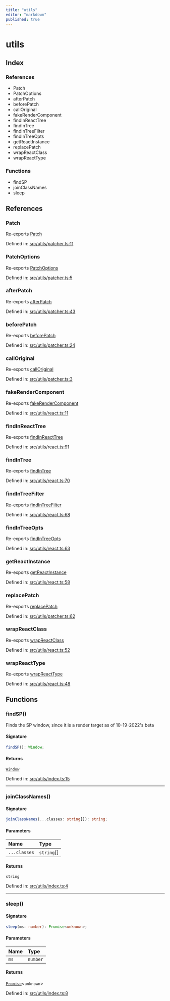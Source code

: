 ```yaml
---
title: "utils"
editor: "markdown"
published: true
---
```


# utils

## Index

### References

- Patch
- PatchOptions
- afterPatch
- beforePatch
- callOriginal
- fakeRenderComponent
- findInReactTree
- findInTree
- findInTreeFilter
- findInTreeOpts
- getReactInstance
- replacePatch
- wrapReactClass
- wrapReactType

### Functions

- findSP
- joinClassNames
- sleep

## References

### Patch

Re-exports [Patch](patcher#patch)

Defined in:  [src/utils/patcher.ts:11](https://github.com/SteamDeckHomebrew/decky-frontend-lib/blob/-/src/utils/patcher.ts#L11)

### PatchOptions

Re-exports [PatchOptions](patcher#patchoptions)

Defined in:  [src/utils/patcher.ts:5](https://github.com/SteamDeckHomebrew/decky-frontend-lib/blob/-/src/utils/patcher.ts#L5)

### afterPatch

Re-exports [afterPatch](patcher#afterpatch)

Defined in:  [src/utils/patcher.ts:43](https://github.com/SteamDeckHomebrew/decky-frontend-lib/blob/-/src/utils/patcher.ts#L43)

### beforePatch

Re-exports [beforePatch](patcher#beforepatch)

Defined in:  [src/utils/patcher.ts:24](https://github.com/SteamDeckHomebrew/decky-frontend-lib/blob/-/src/utils/patcher.ts#L24)

### callOriginal

Re-exports [callOriginal](patcher#calloriginal)

Defined in:  [src/utils/patcher.ts:3](https://github.com/SteamDeckHomebrew/decky-frontend-lib/blob/-/src/utils/patcher.ts#L3)

### fakeRenderComponent

Re-exports [fakeRenderComponent](react#fakerendercomponent)

Defined in:  [src/utils/react.ts:11](https://github.com/SteamDeckHomebrew/decky-frontend-lib/blob/-/src/utils/react.ts#L11)

### findInReactTree

Re-exports [findInReactTree](react#findinreacttree)

Defined in:  [src/utils/react.ts:91](https://github.com/SteamDeckHomebrew/decky-frontend-lib/blob/-/src/utils/react.ts#L91)

### findInTree

Re-exports [findInTree](react#findintree)

Defined in:  [src/utils/react.ts:70](https://github.com/SteamDeckHomebrew/decky-frontend-lib/blob/-/src/utils/react.ts#L70)

### findInTreeFilter

Re-exports [findInTreeFilter](react#findintreefilter)

Defined in:  [src/utils/react.ts:68](https://github.com/SteamDeckHomebrew/decky-frontend-lib/blob/-/src/utils/react.ts#L68)

### findInTreeOpts

Re-exports [findInTreeOpts](react#findintreeopts)

Defined in:  [src/utils/react.ts:63](https://github.com/SteamDeckHomebrew/decky-frontend-lib/blob/-/src/utils/react.ts#L63)

### getReactInstance

Re-exports [getReactInstance](react#getreactinstance)

Defined in:  [src/utils/react.ts:58](https://github.com/SteamDeckHomebrew/decky-frontend-lib/blob/-/src/utils/react.ts#L58)

### replacePatch

Re-exports [replacePatch](patcher#replacepatch)

Defined in:  [src/utils/patcher.ts:62](https://github.com/SteamDeckHomebrew/decky-frontend-lib/blob/-/src/utils/patcher.ts#L62)

### wrapReactClass

Re-exports [wrapReactClass](react#wrapreactclass)

Defined in:  [src/utils/react.ts:52](https://github.com/SteamDeckHomebrew/decky-frontend-lib/blob/-/src/utils/react.ts#L52)

### wrapReactType

Re-exports [wrapReactType](react#wrapreacttype)

Defined in:  [src/utils/react.ts:48](https://github.com/SteamDeckHomebrew/decky-frontend-lib/blob/-/src/utils/react.ts#L48)

## Functions

### findSP()

Finds the SP window, since it is a render target as of 10-19-2022's beta

#### Signature

```ts
findSP(): Window;
```

#### Returns

[`Window`]( https://developer.mozilla.org/en-US/docs/Web/API/Window )

Defined in:  [src/utils/index.ts:15](https://github.com/SteamDeckHomebrew/decky-frontend-lib/blob/-/src/utils/index.ts#L15)

---

### joinClassNames()

#### Signature

```ts
joinClassNames(...classes: string[]): string;
```

#### Parameters

| Name | Type |
| :------ | :------ |
| `...classes` | `string`[] |

#### Returns

`string`

Defined in:  [src/utils/index.ts:4](https://github.com/SteamDeckHomebrew/decky-frontend-lib/blob/-/src/utils/index.ts#L4)

---

### sleep()

#### Signature

```ts
sleep(ms: number): Promise<unknown>;
```

#### Parameters

| Name | Type |
| :------ | :------ |
| `ms` | `number` |

#### Returns

[`Promise`]( https://developer.mozilla.org/en-US/docs/Web/JavaScript/Reference/Global_Objects/Promise )\<`unknown`\>

Defined in:  [src/utils/index.ts:8](https://github.com/SteamDeckHomebrew/decky-frontend-lib/blob/-/src/utils/index.ts#L8)
